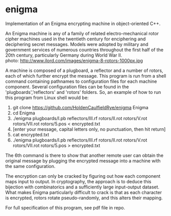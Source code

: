 enigma
======

Implementation of an Enigma encrypting machine in object-oriented C++.  

An Enigma machine is any of a family of related electro-mechanical rotor cipher machines used in the twentieth century 
for enciphering and deciphering secret messages. Models were adopted by military and government services of numerous 
countries throughout the first half of the 20th century, particularly Germany during World War II.  
photo: http://www.ilord.com/images/enigma-8-rotors-1000px.jpg  

A machine is composed of a plugboard, a reflector and a number of rotors, each of which further encrypt the message. This 
program is run from a shell command containing pathnames to configuration files for each machine component. Several 
configuration files can be found in the 'plugboards','reflectors' and 'rotors' folders. So, an example of how to run this 
program from Linux shell would be:  
  
1) git clone https://github.com/HoldenCaulfieldRye/enigma Enigma   
2) cd Enigma  
3) ./enigma plugboards/I.pb reflectors/III.rf rotors/II.rot rotors/V.rot rotors/VII.rot rotors/5.pos < encrypted.txt  
4) [enter your message, capital letters only, no punctuation, then hit return]    
5) cat encrypted.txt  
6) ./enigma plugboards/I.pb reflectors/III.rf rotors/II.rot rotors/V.rot rotors/VII.rot rotors/5.pos > encrypted.txt  
  
The 6th command is there to show that another remote user can obtain the original message by plugging the encrypted message 
into a machine with the same configuration.   

The encryption can only be cracked by figuring out how each component maps input to output. In cryptography, the approach is to 
deduce this bijection with combinatorics and a sufficiently large input-output dataset. What makes Enigma particularly 
difficult to crack is that as each character is encrypted, rotors rotate pseudo-randomly, and this alters their mapping.  
  
For full specification of this program, see pdf file in repo.
